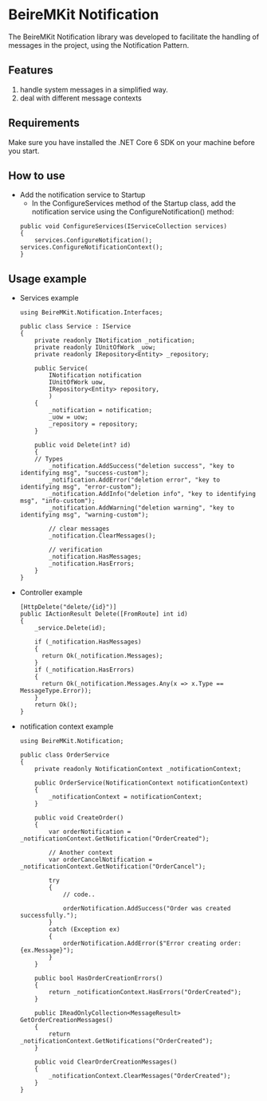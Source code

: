 
# BeireMKit Notification
The BeireMKit Notification library was developed to facilitate the handling of messages in the project, using the Notification Pattern.

## Features

1. handle system messages in a simplified way.
2. deal with different message contexts

## Requirements
Make sure you have installed the .NET Core 6 SDK on your machine before you start.

## How to use
* Add the notification service to Startup
	* In the ConfigureServices method of the Startup class, add the notification service using the ConfigureNotification() method:
    ```
    public void ConfigureServices(IServiceCollection services)
    {
    	services.ConfigureNotification();
	services.ConfigureNotificationContext();
    }
    ```
 ## Usage example
 * Services example
	```
	using BeireMKit.Notification.Interfaces;

	public class Service : IService
	{
	    private readonly INotification _notification;
	    private readonly IUnitOfWork _uow;
	    private readonly IRepository<Entity> _repository;

	    public Service(
	        INotification notification
	        IUnitOfWork uow,
	        IRepository<Entity> repository,
	        )
	    {
	        _notification = notification;
	        _uow = uow;
	        _repository = repository;
	    }

	    public void Delete(int? id)
	    {
		// Types
	        _notification.AddSuccess("deletion success", "key to identifying msg", "success-custom");
	        _notification.AddError("deletion error", "key to identifying msg", "error-custom");
	        _notification.AddInfo("deletion info", "key to identifying msg", "info-custom");
	        _notification.AddWarning("deletion warning", "key to identifying msg", "warning-custom");
	        
	        // clear messages
	        _notification.ClearMessages();
	        
	        // verification
	        _notification.HasMessages;
	        _notification.HasErrors;
	    }
	}
	```
 * Controller example
	```
	[HttpDelete("delete/{id}")]
	public IActionResult Delete([FromRoute] int id)
	{
	    _service.Delete(id);
		
	    if (_notification.HasMessages)
	    {
		  return Ok(_notification.Messages);
	    }
	    if (_notification.HasErrors)
	    {
		  return Ok(_notification.Messages.Any(x => x.Type == MessageType.Error));
	    }
		return Ok();
	}
	```
 * notification context example
 	```
	using BeireMKit.Notification;

	public class OrderService
	{
		private readonly NotificationContext _notificationContext;

		public OrderService(NotificationContext notificationContext)
		{
			_notificationContext = notificationContext;
		}

		public void CreateOrder()
		{
			var orderNotification = _notificationContext.GetNotification("OrderCreated");

			// Another context
			var orderCancelNotification = _notificationContext.GetNotification("OrderCancel");

			try
			{
				// code..

				orderNotification.AddSuccess("Order was created successfully.");
			}
			catch (Exception ex)
			{
				orderNotification.AddError($"Error creating order: {ex.Message}");
			}
		}

		public bool HasOrderCreationErrors()
		{
			return _notificationContext.HasErrors("OrderCreated");
		}

		public IReadOnlyCollection<MessageResult> GetOrderCreationMessages()
		{
			return _notificationContext.GetNotifications("OrderCreated");
		}

		public void ClearOrderCreationMessages()
		{
			_notificationContext.ClearMessages("OrderCreated");
		}
	}

	```
